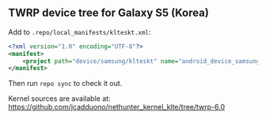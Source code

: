 ## TWRP device tree for Galaxy S5 (Korea)

Add to `.repo/local_manifests/klteskt.xml`:

```xml
<?xml version="1.0" encoding="UTF-8"?>
<manifest>
	<project path="device/samsung/klteskt" name="android_device_samsung_klteskt" remote="TeamWin" revision="android-6.0" />
</manifest>
```

Then run `repo sync` to check it out.

Kernel sources are available at: https://github.com/jcadduono/nethunter_kernel_klte/tree/twrp-6.0

